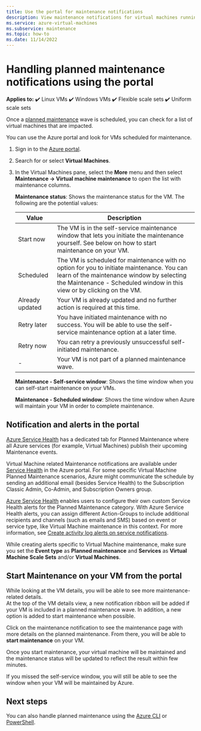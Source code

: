 ```yaml
---
title: Use the portal for maintenance notifications
description: View maintenance notifications for virtual machines running in Azure, and start self-service maintenance, using the portal.
ms.service: azure-virtual-machines
ms.subservice: maintenance
ms.topic: how-to
ms.date: 11/14/2022
---
```


# Handling planned maintenance notifications using the portal

**Applies to:** :heavy_check_mark: Linux VMs :heavy_check_mark: Windows VMs :heavy_check_mark: Flexible scale sets :heavy_check_mark: Uniform scale sets

Once a [planned maintenance](maintenance-notifications.md) wave is scheduled, you can check for a list of virtual machines that are impacted. 

You can use the Azure portal and look for VMs scheduled for maintenance.

1. Sign in to the [Azure portal](https://portal.azure.com).

2. Search for or select **Virtual Machines**.

3. In the Virtual Machines pane, select the **More** menu and then select **Maintenance -> Virtual machine maintenance** to open the list with maintenance columns.

   **Maintenance status**: Shows the maintenance status for the VM. The following are the potential values:
	  
    | Value | Description |
    |-------|-------------|
    | Start now | The VM is in the self-service maintenance window that lets    you initiate the maintenance yourself. See below on how to start    maintenance on your VM. | 
    | Scheduled | The VM is scheduled for maintenance with no option for you    to initiate maintenance. You can learn of the maintenance window by    selecting the Maintenance - Scheduled window in this view or by clicking    on the VM. | 
    | Already updated | Your VM is already updated and no further action is    required at this time. | 
    | Retry later | You have initiated maintenance with no success. You will    be able to use the self-service maintenance option at a later time. | 
    | Retry now | You can retry a previously unsuccessful self-initiated    maintenance. | 
    | - | Your VM is not part of a planned maintenance wave. |

   **Maintenance - Self-service window**: Shows the time window when you can self-start maintenance on your VMs.
   
   **Maintenance - Scheduled window**: Shows the time window when Azure will maintain your VM in order to complete maintenance. 



## Notification and alerts in the portal

[Azure Service Health](https://azure.microsoft.com/get-started/azure-portal/service-health/#overview) has a dedicated tab for Planned Maintenance where all Azure services (for example, Virtual Machines) publish their upcoming Maintenance events.

Virtual Machine related Maintenance notifications are available under [Service Health](https://aka.ms/azureservicehealth) in the Azure portal. For some specific Virtual Machine Planned Maintenance scenarios, Azure might communicate the schedule by sending an additional email (besides Service Health) to the Subscription Classic Admin, Co-Admin, and Subscription Owners group.

[Azure Service Health](https://azure.microsoft.com/get-started/azure-portal/service-health/#overview) enables users to configure their own custom Service Health alerts for the Planned Maintenance category. With Azure Service Health alerts, you can assign different Action-Groups to include additional recipients and channels (such as emails and SMS) based on event or service type, like Virtual Machine maintenance in this context. For more information, see [Create activity log alerts on service notifications](../service-health/alerts-activity-log-service-notifications-portal.md).

While creating alerts specific to Virtual Machine maintenance, make sure you set the **Event type** as **Planned maintenance** and **Services** as **Virtual Machine Scale Sets** and/or **Virtual Machines**.

## Start Maintenance on your VM from the portal

While looking at the VM details, you will be able to see more maintenance-related details.  
At the top of the VM details view, a new notification ribbon will be added if your VM is included in a planned maintenance wave. In addition, a new option is added to start maintenance when possible.

Click on the maintenance notification to see the maintenance page with more details on the planned maintenance. From there, you will be able to **start maintenance** on your VM.

Once you start maintenance, your virtual machine will be maintained and the maintenance status will be updated to reflect the result within few minutes.

If you missed the self-service window, you will still be able to see the window when your VM will be maintained by Azure.


## Next steps

You can also handle planned maintenance using the [Azure CLI](maintenance-notifications-cli.md) or [PowerShell](maintenance-notifications-powershell.md).
